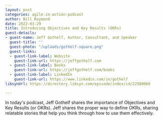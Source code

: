 ```yaml
---
layout: post
categories: agile-in-action-podcast
author: Bill Raymond
date: 2022-03-29
title: Introducing Objectives and Key Results (OKRs)
guest-details:
- guest-name: Jeff Gothelf, Author, Consultant, and Speaker
  guest-title: ''
  guest-photo: "/uploads/gothelf-square.png"
  guest-links:
  - guest-link-label: Website
    guest-link-url: https://jeffgothelf.com
  - guest-link-label: Books
    guest-link-url: https://jeffgothelf.com/books
  - guest-link-label: LinkedIn
    guest-link-url: https://www.linkedin.com/in/gothelf
libsynUrl: https://directory.libsyn.com/episode/index/id/22589060

---
```

In today's podcast, Jeff Gothelf shares the importance of Objectives and Key Results (or OKRs). Jeff shares the proper way to define OKRs, sharing relatable stories that help you think through how to use them effectively.